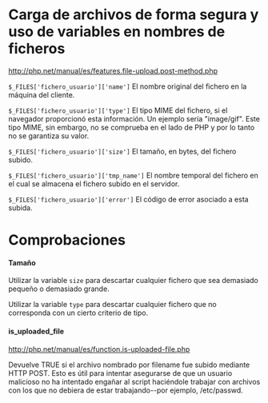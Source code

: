 # Carga de archivos de forma segura y uso de variables en nombres de ficheros

http://php.net/manual/es/features.file-upload.post-method.php

`$_FILES['fichero_usuario']['name']`
El nombre original del fichero en la máquina del cliente.

`$_FILES['fichero_usuario']['type']`
El tipo MIME del fichero, si el navegador proporcionó esta información. Un ejemplo sería "image/gif". Este tipo MIME, sin embargo, no se comprueba en el lado de PHP y por lo tanto no se garantiza su valor.

`$_FILES['fichero_usuario']['size']`
El tamaño, en bytes, del fichero subido.

`$_FILES['fichero_usuario']['tmp_name']`
El nombre temporal del fichero en el cual se almacena el fichero subido en el servidor.

`$_FILES['fichero_usuario']['error']`
El código de error asociado a esta subida.

# Comprobaciones

#### Tamaño

Utilizar la variable `size` para descartar cualquier fichero que sea demasiado pequeño o demasiado grande.

Utilizar la variable `type` para descartar cualquier fichero que no corresponda con un cierto criterio de tipo.

#### is_uploaded_file 

http://php.net/manual/es/function.is-uploaded-file.php

Devuelve TRUE si el archivo nombrado por filename fue subido mediante HTTP POST. Esto es útil para intentar asegurarse de que un usuario malicioso no ha intentado engañar al script haciéndole trabajar con archivos con los que no debiera de estar trabajando--por ejemplo, /etc/passwd.